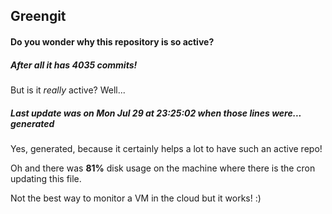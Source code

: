 ## Greengit

#### Do you wonder why this repository is so active?

##### After all it has 4035 commits!

But is it *really* active? Well...

##### Last update was on Mon Jul 29 at 23:25:02 when those lines were... generated

Yes, generated, because it certainly helps a lot to have such an active repo!

Oh and there was **81%** disk usage on the machine
where there is the cron updating this file.

Not the best way to monitor a VM in the cloud but it works! :)
